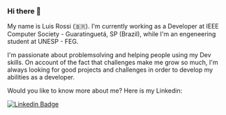 ### Hi there 👋

My name is Luis Rossi (🇧🇷). I'm currently working as a Developer at IEEE Computer Society - Guaratinguetá, SP (Brazil),  while I'm an engeneering student at UNESP - FEG.

I'm passionate about problemsolving and helping people using my Dev skills. On account of the fact that challenges make me grow so much, I'm always looking for good projects and challenges in order to develop my abilities as a developer.

Would you like to know more about me? Here is my Linkedin:

[![Linkedin Badge](https://img.shields.io/badge/-LinkedIn-blue?style=flat-square&logo=Linkedin&logoColor=white&link=https://www.linkedin.com/in/lcrossi)](https://www.linkedin.com/in/lcrossi)
